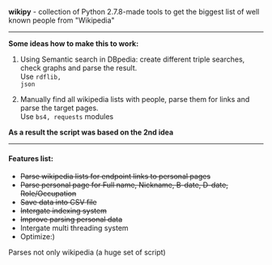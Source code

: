 <b>wikipy</b> - collection of Python 2.7.8-made tools to get the biggest list of well known people from "Wikipedia"
<hr>

<b>Some ideas how to make this to work:</b>

1) Using Semantic search in DBpedia: create different triple searches, check graphs and parse the result.<br>Use <code>rdflib, json</code>

2) Manually find all wikipedia lists with people, parse them for links and parse the target pages.<br>Use <code>bs4, requests</code> modules

<b>As a result the script was based on the 2nd idea</b>
<hr>
<h4>Features list:</h4>

<ul>
<li><s>Parse wikipedia lists for endpoint links to personal pages</s></li>
<li><s>Parse personal page for Full name, Nickname, B-date, D-date, Role/Occupation</s></li>
<li><s>Save data into CSV file</s></li>
<li><s>Intergate indexing system</s></li>
<li><s>Improve parsing personal data</s></li>
<li>Intergate multi threading system</li>
<li>Optimize:)</li>
</ul>

Parses not only wikipedia (a huge set of script)
